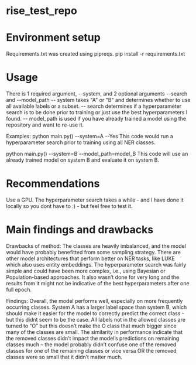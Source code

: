 # rise_test_repo

# Environment setup
Requirements.txt was created using pipreqs.
pip install -r requirements.txt

# Usage
There is 1 required argument, --system, and 2 optional arguments --search and --model_path
-- system takes "A" or "B" and determines whether to use all available labels or a subset.
-- search determines if a hyperparameter search is to be done prior to training or just use the best hyperparameters I found.
-- model_path is used if you have already trained a model using the repository and want to re-use it.

Examples:
python main.py() --system=A --Yes
This code would run a hyperparameter search prior to training using all NER classes.

python main.py() --system=B --model_path=model_B
This code will use an already trained model on system B and evaluate it on system B.


# Recommendations
Use a GPU.
The hyperparameter search takes a while - and I have done it locally so you dont have to :) - but feel free to test it.


# Main findings and drawbacks
Drawbacks of method:
The classes are heavily imbalanced, and the model would have probably benefitted from some sampling strategy.
There are other model architectures that perform better on NER tasks, like LUKE which also uses entity embeddings.
The hyperparameter search was fairly simple and could have been more complex, i.e., using Bayesian or Population-based approaches. It also wasn’t done for very long and the results from it might not be indicative of the best hyperparameters after one full epoch.

Findings:
Overall, the model performs well, especially on more frequently occurring classes.
System A has a larger label space than system B, which should make it easier for the model to correctly predict the correct class - but this didnt seem to be the case. All labels not in the allowed classes are turned to “O” but this doesn’t make the O class that much bigger since many of the classes are small. 
The similarity in performance indicate that the removed classes didn’t impact the model’s predictions on remaining classes much – the model probably didn’t confuse one of the removed classes for one of the remaining classes or vice versa OR the removed classes were so small that it didn’t matter much.






